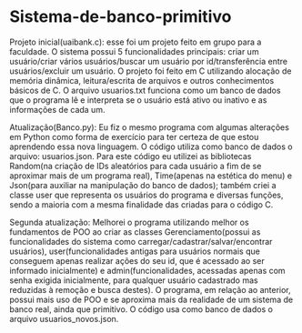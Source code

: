 # Sistema-de-banco-primitivo
Projeto inicial(uaibank.c): esse foi um projeto feito em grupo para a faculdade. O sistema possui 5 funcionalidades principais: criar um usuário/criar vários usuários/buscar um usuário por id/transferência entre usuários/excluir um usuário. O projeto foi feito em C utilizando alocação de memória dinâmica, leitura/escrita de arquivos e outros conhecimentos básicos de C. O arquivo usuarios.txt funciona como um banco de dados que o programa lê e interpreta se o usuário está ativo ou inativo e as informações de cada um.

Atualização(Banco.py): Eu fiz o mesmo programa com algumas alterações em Python como forma de exercício para ter certeza de que estou aprendendo essa nova linguagem. O código utiliza como banco de dados o arquivo: usuarios.json. Para este código eu utilizei as bibliotecas Random(na criação de IDs aleatórios para cada usuário a fim de se aproximar mais de um programa real), Time(apenas na estética do menu) e Json(para auxiliar na manipulação do banco de dados); também criei a classe user que representa os usuários do programa e diversas funções, sendo a maioria com a mesma finalidade das criadas para o código C.

Segunda atualização: Melhorei o programa utilizando melhor os fundamentos de POO ao criar as classes Gerenciamento(possui as funcionalidades do sistema como carregar/cadastrar/salvar/encontrar usuários), user(funcionalidades antigas para usuários normais que conseguem apenas realizar ações do seu id, que é acessado ao ser informado inicialmente) e admin(funcionalidades, acessadas apenas com senha exigida inicialmente, para qualquer usuário cadastrado mas reduzidas à remoção e busca destes). O programa, em relação ao anterior, possui mais uso de POO e se aproxima mais da realidade de um sistema de banco real, ainda que primitivo. O código usa como banco de dados o arquivo usuarios_novos.json.
